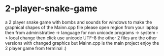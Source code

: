 # 2-player-snake-game
a 2 player snake game with bombs and sounds for windows
to make the graphical shapes of the Mainn.cpp file please open region from your laptop
then from administrative -> language for non unicode programs -> system -> local change then click use unicode UTF-8
the other 2 files are the other versions with changed graphics
but Mainn.cpp is the main project
enjoy the 2 player game from terminal :)
